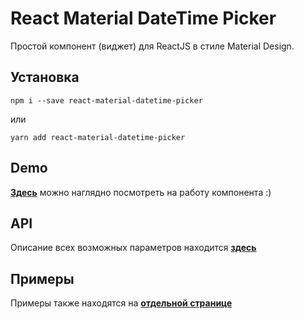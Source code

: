 # React Material DateTime Picker

Простой компонент (виджет) для ReactJS в стиле Material Design.

## Установка

```
npm i --save react-material-datetime-picker
```

или 

```
yarn add react-material-datetime-picker
```

## Demo

**[Здесь](https://ilyaololo.github.io/react-material-datetimepicker/)** можно наглядно посмотреть на работу компонента :)

## API

Описание всех возможных параметров находится **[здесь](https://github.com/Ilyaololo/react-material-datetimepicker/blob/master/docs/docs.md)**  

## Примеры

Примеры также находятся на **[отдельной странице](https://github.com/Ilyaololo/react-material-datetimepicker/blob/master/example/example.md)**